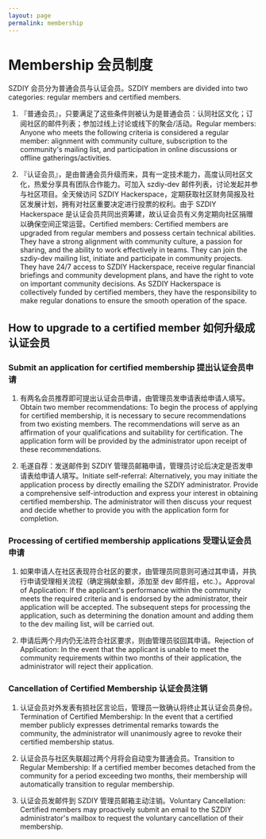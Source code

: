 ```yaml
---
layout: page
permalink: membership
---
```


# Membership 会员制度

SZDIY 会员分为普通会员与认证会员。SZDIY members are divided into two categories: regular members and certified members.

1. 『普通会员』，只要满足了这些条件则被认为是普通会员：认同社区文化；订阅社区的邮件列表；参加过线上讨论或线下的聚会/活动。Regular members: Anyone who meets the following criteria is considered a regular member: alignment with community culture, subscription to the community's mailing list, and participation in online discussions or offline gatherings/activities.

2. 『认证会员』，是由普通会员升级而来，具有一定技术能力，高度认同社区文化，热爱分享具有团队合作能力。可加入 szdiy-dev 邮件列表，讨论发起并参与社区项目。全天候访问 SZDIY Hackerspace，定期获取社区财务简报及社区发展计划，拥有对社区重要决定进行投票的权利。由于 SZDIY Hackerspace 是认证会员共同出资筹建，故认证会员有义务定期向社区捐赠以确保空间正常运营。Certified members: Certified members are upgraded from regular members and possess certain technical abilities. They have a strong alignment with community culture, a passion for sharing, and the ability to work effectively in teams. They can join the szdiy-dev mailing list, initiate and participate in community projects. They have 24/7 access to SZDIY Hackerspace, receive regular financial briefings and community development plans, and have the right to vote on important community decisions. As SZDIY Hackerspace is collectively funded by certified members, they have the responsibility to make regular donations to ensure the smooth operation of the space.

## How to upgrade to a certified member 如何升级成认证会员

### Submit an application for certified membership 提出认证会员申请

1. 有两名会员推荐即可提出认证会员申请，由管理员发申请表给申请人填写。Obtain two member recommendations: To begin the process of applying for certified membership, it is necessary to secure recommendations from two existing members. The recommendations will serve as an affirmation of your qualifications and suitability for certification. The application form will be provided by the administrator upon receipt of these recommendations.

2. 毛遂自荐：发送邮件到 SZDIY 管理员邮箱申请，管理员讨论后决定是否发申请表给申请人填写。Initiate self-referral: Alternatively, you may initiate the application process by directly emailing the SZDIY administrator. Provide a comprehensive self-introduction and express your interest in obtaining certified membership. The administrator will then discuss your request and decide whether to provide you with the application form for completion.


### Processing of certified membership applications 受理认证会员申请

1. 如果申请人在社区表现符合社区的要求，由管理员同意则可通过其申请，并执行申请受理相关流程（确定捐献金额，添加至 dev 邮件组，etc.）。Approval of Application: If the applicant's performance within the community meets the required criteria and is endorsed by the administrator, their application will be accepted. The subsequent steps for processing the application, such as determining the donation amount and adding them to the dev mailing list, will be carried out.

2. 申请后两个月内仍无法符合社区要求，则由管理员驳回其申请。Rejection of Application: In the event that the applicant is unable to meet the community requirements within two months of their application, the administrator will reject their application.

### Cancellation of Certified Membership 认证会员注销

1. 认证会员对外发表有损社区言论后，管理员一致确认将终止其认证会员身份。Termination of Certified Membership: In the event that a certified member publicly expresses detrimental remarks towards the community, the administrator will unanimously agree to revoke their certified membership status.

2. 认证会员与社区失联超过两个月将会自动变为普通会员。Transition to Regular Membership: If a certified member becomes detached from the community for a period exceeding two months, their membership will automatically transition to regular membership.

3. 认证会员发邮件到 SZDIY 管理员邮箱主动注销。Voluntary Cancellation: Certified members may proactively submit an email to the SZDIY administrator's mailbox to request the voluntary cancellation of their membership.
